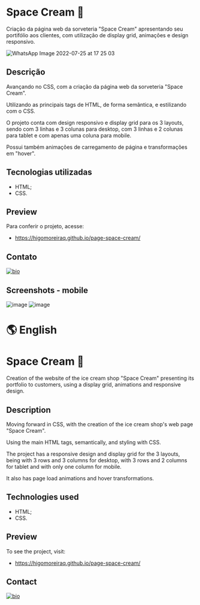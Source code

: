 # Space Cream 🍦

Criação da página web da sorveteria "Space Cream" apresentando seu portifólio aos clientes, 
com utilização de display grid, animações e design responsivo.

![WhatsApp Image 2022-07-25 at 17 25 03](https://user-images.githubusercontent.com/107502907/180867919-5c74fe8a-76bb-4dfd-a2f8-801b34428319.jpeg)

## Descrição

Avançando no CSS, com a criação da página web da sorveteria "Space Cream".

Utilizando as principais tags de HTML, de forma semântica, e estilizando com o CSS.

O projeto conta com design responsivo e display grid  para os 3 layouts,
sendo com 3 linhas e 3 colunas para desktop, com 3 linhas e 2 colunas para tablet
e com apenas uma coluna para mobile.

Possui também animações de carregamento de página e transformações em "hover".

## Tecnologias utilizadas

- HTML;
- CSS.

## Preview

Para conferir o projeto, acesse:

- https://higomoreiraq.github.io/page-space-cream/

## Contato

[![bio](https://img.shields.io/badge/bio_higomoreiraq-8A9AAF?style=for-the-badge&logo=ko-fi&logoColor=white)](https://higomoreiraq.github.io/Bio-Higo-Moreira/)

## Screenshots - mobile

![image](https://user-images.githubusercontent.com/107502907/180868147-eeaa49a8-038c-4a0f-916d-38e6beb0cd61.png)
![image](https://user-images.githubusercontent.com/107502907/180868186-0baea4d0-49f2-472d-8bd1-808bfa14890a.png)


#
# 🌎 English

# Space Cream 🍦

Creation of the website of the ice cream shop "Space Cream" presenting its portfolio to customers,
using a display grid, animations and responsive design.

## Description

Moving forward in CSS, with the creation of the ice cream shop's web page "Space Cream".

Using the main HTML tags, semantically, and styling with CSS.

The project has a responsive design and display grid for the 3 layouts,
being with 3 rows and 3 columns for desktop, with 3 rows and 2 columns for tablet
and with only one column for mobile.

It also has page load animations and hover transformations.

## Technologies used

- HTML;
- CSS.

## Preview

To see the project, visit:

- https://higomoreiraq.github.io/page-space-cream/

## Contact

[![bio](https://img.shields.io/badge/bio_higomoreiraq-8A9AAF?style=for-the-badge&logo=ko-fi&logoColor=white)](https://higomoreiraq.github.io/Bio-Higo-Moreira/)
